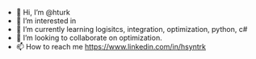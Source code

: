 - 👋 Hi, I’m @hturk
- 👀 I’m interested in 
- 🌱 I’m currently learning logisitcs, integration, optimization, python, c# 
- 💞️ I’m looking to collaborate on optimization.
- 📫 How to reach me https://www.linkedin.com/in/hsyntrk

<!---
hturk/hturk is a ✨ special ✨ repository because its `README.md` (this file) appears on your GitHub profile.
You can click the Preview link to take a look at your changes.
--->
